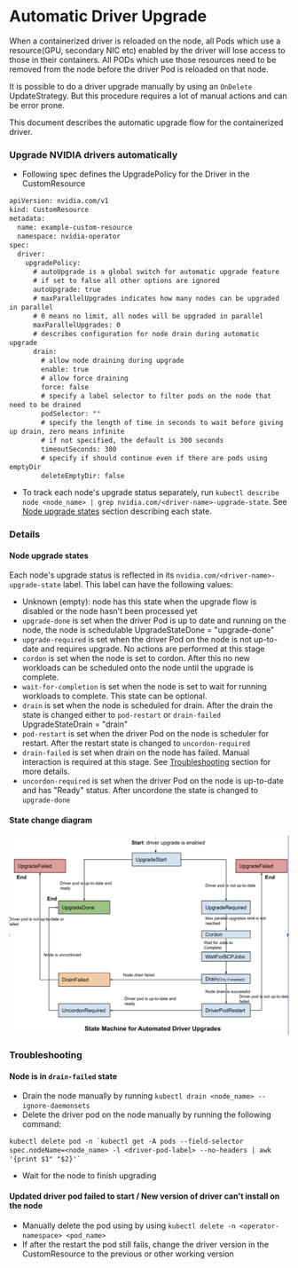 # Automatic Driver Upgrade
When a containerized driver is reloaded on the node, all Pods which use a resource(GPU, secondary NIC etc) enabled by the driver will lose access to those in their containers. All PODs which use those resources need to be removed from the node before the driver Pod is reloaded on that node.

It is possible to do a driver upgrade manually by using an `OnDelete` UpdateStrategy. But this procedure requires a lot of manual actions and can be error prone.

This document describes the automatic upgrade flow for the containerized driver.

### Upgrade NVIDIA drivers automatically
* Following spec defines the UpgradePolicy for the Driver in the CustomResource

```
apiVersion: nvidia.com/v1
kind: CustomResource
metadata:
  name: example-custom-resource
  namespace: nvidia-operator
spec:
  driver:
    upgradePolicy:
      # autoUpgrade is a global switch for automatic upgrade feature
	  # if set to false all other options are ignored
      autoUpgrade: true
      # maxParallelUpgrades indicates how many nodes can be upgraded in parallel
	  # 0 means no limit, all nodes will be upgraded in parallel
      maxParallelUpgrades: 0
      # describes configuration for node drain during automatic upgrade
      drain:
        # allow node draining during upgrade
        enable: true
        # allow force draining
        force: false
        # specify a label selector to filter pods on the node that need to be drained
        podSelector: ""
        # specify the length of time in seconds to wait before giving up drain, zero means infinite
        # if not specified, the default is 300 seconds
        timeoutSeconds: 300
        # specify if should continue even if there are pods using emptyDir
        deleteEmptyDir: false
```

* To track each node's upgrade status separately, run `kubectl describe node <node_name> | grep nvidia.com/<driver-name>-upgrade-state`. See [Node upgrade states](#node-upgrade-states) section describing each state.

### Details
#### Node upgrade states
Each node's upgrade status is reflected in its `nvidia.com/<driver-name>-upgrade-state` label. This label can have the following values:
* Unknown (empty): node has this state when the upgrade flow is disabled or the node hasn't been processed yet
* `upgrade-done` is set when the driver Pod is up to date and running on the node, the node is schedulable
UpgradeStateDone = "upgrade-done"
* `upgrade-required` is set when the driver Pod on the node is not up-to-date and requires upgrade. No actions are performed at this stage
* `cordon` is set when the node is set to cordon. After this no new workloads can be scheduled onto the node until the upgrade is complete.
* `wait-for-completion` is set when the node is set to wait for running workloads to complete. This state can be optional.
* `drain` is set when the node is scheduled for drain. After the drain the state is changed either to `pod-restart` or `drain-failed`
UpgradeStateDrain = "drain"
* `pod-restart` is set when the driver Pod on the node is scheduler for restart. After the restart state is changed to `uncordon-required`
* `drain-failed` is set when drain on the node has failed. Manual interaction is required at this stage. See [Troubleshooting](#node-is-in-drain-failed-state) section for more details.
* `uncordon-required` is set when the driver Pod on the node is up-to-date and has "Ready" status. After uncordone the state is changed to `upgrade-done`

#### State change diagram

![State change diagram](images/driver-upgrade-state-diagram.png)

### Troubleshooting
#### Node is in `drain-failed` state
* Drain the node manually by running `kubectl drain <node_name> --ignore-daemonsets`
* Delete the driver pod on the node manually by running the following command:

```
kubectl delete pod -n `kubectl get -A pods --field-selector spec.nodeName=<node_name> -l <driver-pod-label> --no-headers | awk '{print $1" "$2}'`
```

* Wait for the node to finish upgrading
#### Updated driver pod failed to start / New version of driver can't install on the node
* Manually delete the pod using by using `kubectl delete -n <operator-namespace> <pod_name>`
* If after the restart the pod still fails, change the driver version in the CustomResource to the previous or other working version